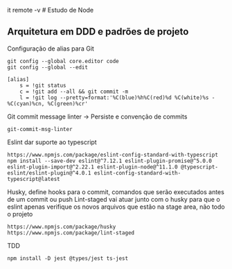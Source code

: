 it remote -v # Estudo de Node
## Arquitetura em DDD e padrões de projeto

Configuração de alias para Git
```
git config --global core.editor code
git config --global --edit

[alias]
	s = !git status
	c = !git add --all && git commit -m
	l = !git log --pretty=format:'%C(blue)%h%C(red)%d %C(white)%s - %C(cyan)%cn, %C(green)%cr'

```


Git commit message linter -> Persiste e convenção de commits
```
git-commit-msg-linter
```

Eslint dar suporte ao typescript
```
https://www.npmjs.com/package/eslint-config-standard-with-typescript
npm install --save-dev eslint@^7.12.1 eslint-plugin-promise@^5.0.0 eslint-plugin-import@^2.22.1 eslint-plugin-node@^11.1.0 @typescript-eslint/eslint-plugin@^4.0.1 eslint-config-standard-with-typescript@latest
```

Husky, define hooks para o commit, comandos que serão executados antes de um commit ou push
Lint-staged vai atuar junto com o husky para que o eslint apenas verifique os novos arquivos que estão na stage area, não todo o projeto
```
https://www.npmjs.com/package/husky
https://www.npmjs.com/package/lint-staged
```

TDD
```
npm install -D jest @types/jest ts-jest
```
